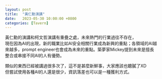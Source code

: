```yaml
---
layout: post
title:  "黃仁勳演講"
date:   2023-05-30 10:00:00 +0800
categories: [Tavern]
---
```


黃仁勳的演講和柯文哲演講有重疊之處，未來熱門的行業過往不存在，  
現在因為AI的出現，新的職業比如AI安全相關行業成為新興的重點；各領域的AI越來越多，prompt engineer也會成為未來的重點。築夢家Mickey提到未來是擅長整合或串接不同AI的人有優勢。

類似的東西已經被講過很多次了，這不是甚麼新鮮事，大家應該也聽膩了XD  
但嘗試使用各種AI的人還是很少，資訊落差也可以是一種獲利方式。